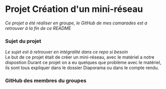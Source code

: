 # Projet Création d'un mini-réseau  

*Ce projet a été réaliser en groupe, le GitHub de mes camarades est a retrouver à la fin de ce README*  

### Sujet du projet  
*Le sujet est à retrouver en intégralité dans ce repo si besoin*  
Le but de ce projet était de créer un mini-réseau, avec le matériel a notre dispostion
Durant ce projet on a eu quelques que problème avec le matériel, ils sont tous expliquer dans le dossier Diaporama ou dans le compte rendu. 

### GitHub des membres du groupes 
